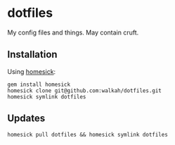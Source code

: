 # dotfiles

My config files and things. May contain cruft.

## Installation

Using [homesick](https://rubygems.org/gems/homesick):

    gem install homesick
    homesick clone git@github.com:walkah/dotfiles.git
    homesick symlink dotfiles

## Updates

    homesick pull dotfiles && homesick symlink dotfiles
